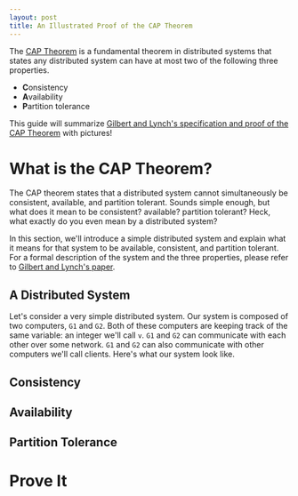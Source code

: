 ```yaml
---
layout: post
title: An Illustrated Proof of the CAP Theorem
---
```


The [CAP Theorem][wikipedia] is a fundamental theorem in distributed systems
that states any distributed system can have at most two of the following three
properties.

- **C**onsistency
- **A**vailability
- **P**artition tolerance

This guide will summarize [Gilbert and Lynch's specification and proof of the
CAP Theorem][paper] with pictures!

# What is the CAP Theorem? #
The CAP theorem states that a distributed system cannot simultaneously be
consistent, available, and partition tolerant. Sounds simple enough, but what
does it mean to be consistent? available? partition tolerant? Heck, what
exactly do you even mean by a distributed system?

In this section, we'll introduce a simple distributed system and explain what
it means for that system to be available, consistent, and partition tolerant.
For a formal description of the system and the three properties, please refer
to [Gilbert and Lynch's paper][paper]. 

## A Distributed System ##
Let's consider a very simple distributed system. Our system is composed of two
computers, `G1` and `G2`. Both of these computers are keeping track of the same
variable: an integer we'll call `v`. `G1` and `G2` can communicate with each
other over some network. `G1` and `G2` can also communicate with other
computers we'll call clients. Here's what our system look like.

## Consistency ##
## Availability ##
## Partition Tolerance ##

# Prove It #

[paper]:     http://lpd.epfl.ch/sgilbert/pubs/BrewersConjecture-SigAct.pdf
[wikipedia]: http://en.wikipedia.org/wiki/CAP_theorem
 
